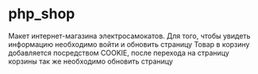 # php_shop
Макет интернет-магазина электросамокатов.
Для того, чтобы увидеть информацию необходимо войти и обновить страницу
Товар в корзину добавляется посредством COOKIE, после перехода на страницу корзины так же необходимо обновить страницу
